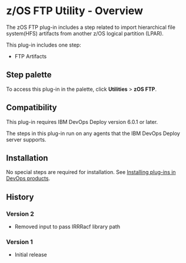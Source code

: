 
# z/OS FTP Utility - Overview

The zOS FTP plug-in includes a step related to import hierarchical file system(HFS) artifacts from another z/OS logical partition (LPAR).

This plug-in includes one step:

* FTP Artifacts


## Step palette

To access this plug-in in the palette, click **Utilities** > **zOS FTP**.

## Compatibility

This plug-in requires IBM DevOps Deploy version 6.0.1 or later.

The steps in this plug-in run on any agents that the IBM DevOps Deploy server supports.

## Installation

No special steps are required for installation. See [Installing plug-ins in DevOps products](https://community.ibm.com/community/user/wasdevops/blogs/laurel-dickson-bull1/2022/06/13/install-plugins).

## History

### Version 2

* Removed input to pass IRRRacf library path

### Version 1

* Initial release



